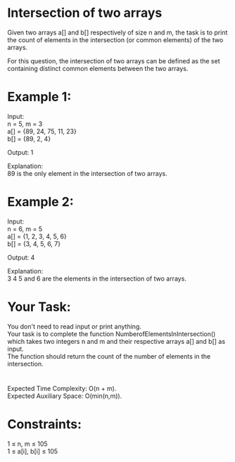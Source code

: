 # Intersection of two arrays

Given two arrays a[] and b[] respectively of size n and m, the task is to print the count of elements in the intersection (or common elements) of the two arrays.  
  
For this question, the intersection of two arrays can be defined as the set containing distinct common elements between the two arrays. 

# Example 1:

Input:  
n = 5, m = 3  
a[] = {89, 24, 75, 11, 23}  
b[] = {89, 2, 4}  
  
Output: 1  
  
Explanation:   
89 is the only element 
in the intersection of two arrays.


# Example 2:

Input:  
n = 6, m = 5  
a[] = {1, 2, 3, 4, 5, 6}  
b[] = {3, 4, 5, 6, 7}   
  
Output: 4  
  
Explanation:  
3 4 5 and 6 are the elements 
in the intersection of two arrays.


# Your Task:
You don't need to read input or print anything.  
Your task is to complete the function NumberofElementsInIntersection() which takes two integers n and m and their respective arrays a[] and b[]  as input.  
The function should return the count of the number of elements in the intersection.

 
#
Expected Time Complexity: O(n + m).  
Expected Auxiliary Space: O(min(n,m)).

# Constraints:
1 ≤ n, m ≤ 105  
1 ≤ a[i], b[i] ≤ 105